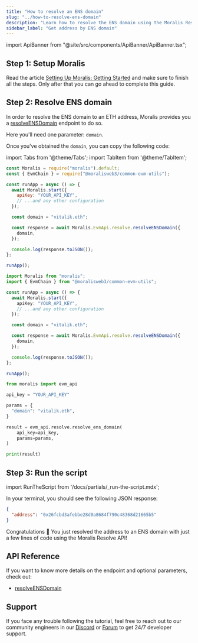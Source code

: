 ```yaml
---
title: "How to resolve an ENS domain"
slug: "../how-to-resolve-ens-domain"
description: "Learn how to resolve the ENS domain using the Moralis Resolve API."
sidebar_label: "Get address by ENS domain"
---
```


import ApiBanner from "@site/src/components/ApiBanner/ApiBanner.tsx";

<ApiBanner />

## Step 1: Setup Moralis

Read the article [Setting Up Moralis: Getting Started](/web3-data-api/evm/get-your-api-key) and make sure to finish all the steps. Only after that you can go ahead to complete this guide.

## Step 2: Resolve ENS domain

In order to resolve the ENS domain to an ETH address, Moralis provides you a [resolveENSDomain](/web3-data-api/evm/reference/wallet-api/resolve-ens-domain) endpoint to do so.

Here you'll need one parameter: `domain`.

Once you've obtained the `domain`, you can copy the following code:

import Tabs from '@theme/Tabs';
import TabItem from '@theme/TabItem';

<Tabs groupId="programming-language">
  <TabItem value="javascript" label="index.js (JavaScript)" default>

```javascript index.js
const Moralis = require("moralis").default;
const { EvmChain } = require("@moralisweb3/common-evm-utils");

const runApp = async () => {
  await Moralis.start({
    apiKey: "YOUR_API_KEY",
    // ...and any other configuration
  });

  const domain = "vitalik.eth";

  const response = await Moralis.EvmApi.resolve.resolveENSDomain({
    domain,
  });

  console.log(response.toJSON());
};

runApp();
```

</TabItem>
<TabItem value="typescript" label="index.ts (TypeScript)">

```typescript index.ts
import Moralis from "moralis";
import { EvmChain } from "@moralisweb3/common-evm-utils";

const runApp = async () => {
  await Moralis.start({
    apiKey: "YOUR_API_KEY",
    // ...and any other configuration
  });

  const domain = "vitalik.eth";

  const response = await Moralis.EvmApi.resolve.resolveENSDomain({
    domain,
  });

  console.log(response.toJSON());
};

runApp();
```

</TabItem>
<TabItem value="python" label="index.py (Python)">

```python index.py
from moralis import evm_api

api_key = "YOUR_API_KEY"

params = {
  "domain": "vitalik.eth",
}

result = evm_api.resolve.resolve_ens_domain(
    api_key=api_key,
    params=params,
)

print(result)
```

</TabItem>
</Tabs>

## Step 3: Run the script

import RunTheScript from '/docs/partials/\_run-the-script.mdx';

<RunTheScript />

In your terminal, you should see the following JSON response:

```json
{
  "address": "0x26fcbd3afebbe28d0a8684f790c48368d21665b5"
}
```

Congratulations 🥳 You just resolved the address to an ENS domain with just a few lines of code using the Moralis Resolve API!

## API Reference

If you want to know more details on the endpoint and optional parameters, check out:

- [resolveENSDomain](/web3-data-api/evm/reference/wallet-api/resolve-ens-domain)

## Support

If you face any trouble following the tutorial, feel free to reach out to our community engineers in our [Discord](https://moralis.io/discord) or [Forum](https://forum.moralis.io) to get 24/7 developer support.
